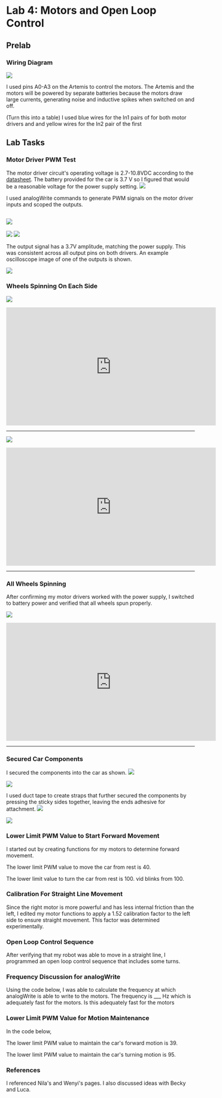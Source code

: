 # Lab 4: Motors and Open Loop Control

## Prelab

### Wiring Diagram

![](images/Lab4/lab4_motor_wiring.jpg)

I used pins A0-A3 on the Artemis to control the motors. The Artemis and the motors will be powered by separate batteries because the motors draw large currents, generating noise and inductive spikes when switched on and off.

(Turn this into a table) I used blue wires for the In1 pairs of for both motor drivers and and yellow wires for the In2 pair of the first

## Lab Tasks

### Motor Driver PWM Test
The motor driver circuit's operating voltage is 2.7-10.8VDC according to the [datasheet](https://www.pololu.com/product-info-merged/2130). The battery provided for the car is 3.7 V so I figured that would be a reasonable voltage for the power supply setting.
![](images/Lab4/powersupply.jpg)


I used analogWrite commands to generate PWM signals on the motor driver inputs and scoped the outputs.

![](images/Lab4/pwm_code.jpg)
---
![](images/Lab4/full_setup.jpg)
![](images/Lab4/connections.jpg)

The output signal has a 3.7V amplitude, matching the power supply. This was consistent across all output pins on both drivers. An example oscilloscope image of one of the outputs is shown.

![](images/Lab4/oscilloscope.jpg)


### Wheels Spinning On Each Side
![](images/Lab4/wheels_code_snippet1.jpg)
<iframe width="560" height="315" src="https://www.youtube.com/embed/gqHCjJhukT0" frameborder="0" allow="accelerometer; autoplay; clipboard-write; encrypted-media; gyroscope; picture-in-picture" allowfullscreen></iframe>

---

![](images/Lab4/wheels_code_snippet2.jpg)

<iframe width="560" height="315" src="https://www.youtube.com/embed/sWNrK5JfFV4" frameborder="0" allow="accelerometer; autoplay; clipboard-write; encrypted-media; gyroscope; picture-in-picture" allowfullscreen></iframe>

---

### All Wheels Spinning
After confirming my motor drivers worked with the power supply, I switched to battery power and verified that all wheels spun properly.

![](images/Lab4/all_wheels_code.jpg)

<iframe width="560" height="315" src="https://www.youtube.com/embed/O3TMd0nXmHE" frameborder="0" allow="accelerometer; autoplay; clipboard-write; encrypted-media; gyroscope; picture-in-picture" allowfullscreen></iframe>

---

### Secured Car Components
I secured the components into the car as shown.
![](images/Lab4/Artemis_Top.jpg)

![](images/Lab4/battery_top.jpg)


I used duct tape to create straps that further secured the components by pressing the sticky sides together, leaving the ends adhesive for attachment.
![](images/Lab4/artemis_tape.jpg)

![](images/Lab4/battery_tape.jpg)


### Lower Limit PWM Value to Start Forward Movement
I started out by creating functions for my motors to determine forward movement.

The lower limit PWM value to move the car from rest is 40.

The lower limit value to turn the car from rest is 100. vid blinks from 100.


### Calibration For Straight Line Movement
Since the right motor is more powerful and has less internal friction than the left, I edited my motor functions to apply a 1.52 calibration factor to the left side to ensure straight movement. This factor was determined experimentally.

### Open Loop Control Sequence
After verifying that my robot was able to move in a straight line, I programmed an open loop control sequence that includes some turns.



### Frequency Discussion for analogWrite
Using the code below, I was able to calculate the frequency at which analogWrite is able to write to the motors. The frequency is ___ Hz which is adequately fast for the motors.
Is this adequately fast for the motors

### Lower Limit PWM Value for Motion Maintenance
In the code below,

The lower limit PWM value to maintain the car's forward motion is 39.

The lower limit PWM value to maintain the car's turning motion is 95.

### References
I referenced Nila's and Wenyi's pages. I also discussed ideas with Becky and Luca.
